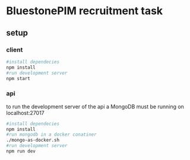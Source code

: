 # BluestonePIM recruitment task

## setup

### client
```sh
#install dependecies
npm install
#run development server
npm start
```

### api

to run the development server of the api a MongoDB must be running on localhost:27017
```sh
#install dependecies
npm install
#run mongodb in a docker conatiner
./mongo-as-docker.sh
#run development server
npm run dev
```